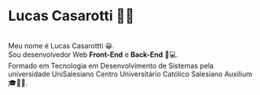 <h1>Lucas Casarotti 👨‍💻</h1><br>
Meu nome é Lucas Casarottti 😀.<br>
Sou desenvolvedor Web <b>Front-End</b> e <b>Back-End</b> 💼💻.<br>
Formado em Tecnologia em Desenvolvimento de Sistemas pela universidade UniSalesiano Centro Universitário Católico Salesiano Auxilium 🎓👨‍🎓.
